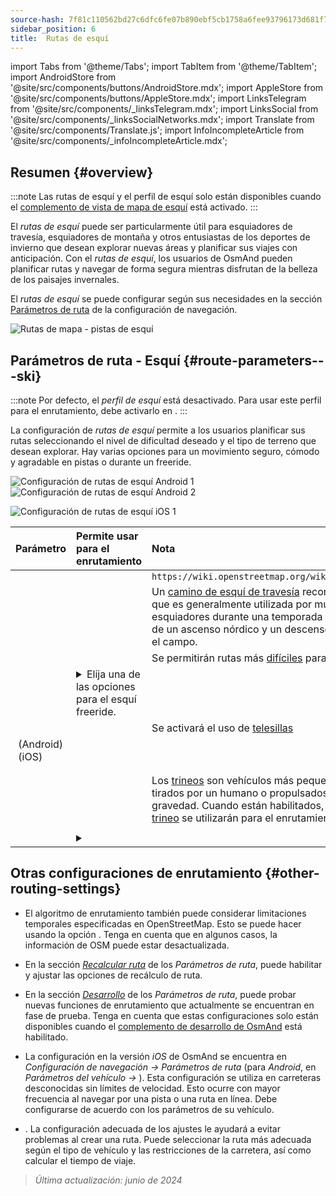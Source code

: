 ```yaml
---
source-hash: 7f81c110562bd27c6dfc6fe07b890ebf5cb1758a6fee93796173d681f752db77
sidebar_position: 6
title:  Rutas de esquí
---
```

import Tabs from '@theme/Tabs';
import TabItem from '@theme/TabItem';
import AndroidStore from '@site/src/components/buttons/AndroidStore.mdx';
import AppleStore from '@site/src/components/buttons/AppleStore.mdx';
import LinksTelegram from '@site/src/components/_linksTelegram.mdx';
import LinksSocial from '@site/src/components/_linksSocialNetworks.mdx';
import Translate from '@site/src/components/Translate.js';
import InfoIncompleteArticle from '@site/src/components/_infoIncompleteArticle.mdx';



## Resumen {#overview}

:::note
Las rutas de esquí y el perfil de esquí solo están disponibles cuando el [complemento de vista de mapa de esquí](../../plugins/ski-maps.md) está activado.
:::

El *rutas de esquí* puede ser particularmente útil para esquiadores de travesía, esquiadores de montaña y otros entusiastas de los deportes de invierno que desean explorar nuevas áreas y planificar sus viajes con anticipación. Con el *rutas de esquí*, los usuarios de OsmAnd pueden planificar rutas y navegar de forma segura mientras disfrutan de la belleza de los paisajes invernales.

El *rutas de esquí* se puede configurar según sus necesidades en la sección [Parámetros de ruta](../guidance/navigation-settings.md#route-parameters) de la configuración de navegación.

![Rutas de mapa - pistas de esquí](@site/static/img/navigation/routing/ski_routing_overview.png)


## Parámetros de ruta - Esquí {#route-parameters---ski}

:::note
Por defecto, el *perfil de esquí* está desactivado. Para usar este perfil para el enrutamiento, debe activarlo en *<Translate android="true" ids="shared_string_menu,shared_string_settings,application_profiles"/>*.
:::

La configuración de *rutas de esquí* permite a los usuarios planificar sus rutas seleccionando el nivel de dificultad deseado y el tipo de terreno que desean explorar. Hay varias opciones para un movimiento seguro, cómodo y agradable en pistas o durante un freeride.

<Tabs groupId="operating-systems" queryString="operating-systems">

<TabItem value="android" label="Android">

![Configuración de rutas de esquí Android 1](@site/static/img/navigation/routing/skiing_routing_1_andr.png) ![Configuración de rutas de esquí Android 2](@site/static/img/navigation/routing/skiing_routing_2_andr.png)

</TabItem>

<TabItem value="ios" label="iOS">

![Configuración de rutas de esquí iOS 1](@site/static/img/navigation/routing/skiing_routing_ios_1.png)

</TabItem>

</Tabs>

| Parámetro | Permite usar para el enrutamiento | Nota |
|:------------|:---------------|:---------------|
|*<Translate android="true" ids="routing_attr_allow_skating_only_name"/>* | <Translate android="true" ids="routing_attr_allow_skating_only_description"/> | `https://wiki.openstreetmap.org/wiki/Piste_Maps#Type` |
|*<Translate android="true" ids="app_mode_ski_touring"/>* | <Translate android="true" ids="routing_attr_piste_type_skitour_description"/> | Un [camino de esquí de travesía](https://wiki.openstreetmap.org/wiki/Piste_Maps#Type) recomendado o área que es generalmente utilizada por muchos esquiadores durante una temporada con el propósito de un ascenso nórdico y un descenso cuesta abajo en el campo. |
|*<Translate android="true" ids="routing_attr_allow_advanced_name"/>* | <Translate android="true" ids="routing_attr_allow_advanced_description"/> | Se permitirán rutas más [difíciles](https://wiki.openstreetmap.org/wiki/Piste_Maps#Difficulty) para el enrutamiento. |
|*<Translate android="true" ids="routing_attr_freeride_policy_name"/>* | <details><summary> Elija una de las opciones para el esquí freeride. </summary>![Fuera de pista Android](@site/static/img/navigation/routing/offpiste_android.png) </details> | |
|*<Translate android="true" ids="routing_attr_piste_type_downhill_name"/>* | <Translate android="true" ids="routing_attr_piste_type_downhill_description"/> | Se activará el uso de [telesillas](https://wiki.openstreetmap.org/wiki/Piste_Maps#Ski_lifts) |
|*<Translate android="true" ids="routing_attr_piste_type_nordic_name"/>*&nbsp;(Android) *<Translate ios="true" ids="routeInfo_piste_type_name"/>*&nbsp;(iOS) | <Translate android="true" ids="routing_attr_piste_type_nordic_description"/>| |
|*<Translate android="true" ids="routing_attr_allow_classic_only_name"/>* | <Translate android="true" ids="routing_attr_allow_classic_only_description"/>| |
|*<Translate android="true" ids="routing_attr_allow_expert_name"/>* | <Translate android="true" ids="routing_attr_allow_expert_description"/>| |
|*<Translate android="true" ids="routing_attr_piste_type_sled_name"/>* | <Translate android="true" ids="routing_attr_piste_type_sled_description"/> | Los [trineos](https://wiki.openstreetmap.org/wiki/Piste_Maps#Type) son vehículos más pequeños que son tirados por un humano o propulsados solo por la gravedad. Cuando están habilitados, las [pistas de trineo](https://wiki.openstreetmap.org/wiki/Piste_Maps#Type) se utilizarán para el enrutamiento de esquí |
|*<Translate android="true" ids="routing_attr_allow_intermediate_name"/>* | <Translate android="true" ids="routing_attr_allow_intermediate_description"/>| |
|*<Translate android="true" ids="routing_attr_difficulty_preference_name"/>* | <details><summary> <Translate android="true" ids="routing_attr_difficulty_preference_description"/> </summary>![Fuera de pista Android](@site/static/img/navigation/routing/offpiste_android.png) </details> | |


## Otras configuraciones de enrutamiento {#other-routing-settings}

- El algoritmo de enrutamiento también puede considerar limitaciones temporales especificadas en OpenStreetMap. Esto se puede hacer usando la opción *[<Translate android="true" ids="temporary_conditional_routing"/>](../routing/osmand-routing.md#consider-temporary-limitations)*. Tenga en cuenta que en algunos casos, la información de OSM puede estar desactualizada.

- En la sección [*Recalcular ruta*](../../navigation/guidance/navigation-settings.md#recalculate-route) de los *Parámetros de ruta*, puede habilitar y ajustar las opciones de recálculo de ruta.

- En la sección [*Desarrollo*](../guidance/navigation-settings.md#development-settings) de los *Parámetros de ruta*, puede probar nuevas funciones de enrutamiento que actualmente se encuentran en fase de prueba. Tenga en cuenta que estas configuraciones solo están disponibles cuando el [complemento de desarrollo de OsmAnd](../../plugins/development.md) está habilitado.

- La configuración *[<Translate ios="true" ids="road_speeds"/>](../guidance/navigation-settings.md#road-speeds)* en la versión *iOS* de OsmAnd se encuentra en *Configuración de navegación → Parámetros de ruta* (para *Android*, en *Parámetros del vehículo → [<Translate android="true" ids="default_speed_setting_title"/>](../guidance/navigation-settings.md#default-speed--road-speeds)*). Esta configuración se utiliza en carreteras desconocidas sin límites de velocidad. Esto ocurre con mayor frecuencia al navegar por una pista o una ruta en línea. Debe configurarse de acuerdo con los parámetros de su vehículo.

- *[<Translate ios="true" ids="vehicle_parameters"/>](../guidance/navigation-settings.md#vehicle-parameters)*. La configuración adecuada de los ajustes le ayudará a evitar problemas al crear una ruta. Puede seleccionar la ruta más adecuada según el tipo de vehículo y las restricciones de la carretera, así como calcular el tiempo de viaje.

> *Última actualización: junio de 2024*